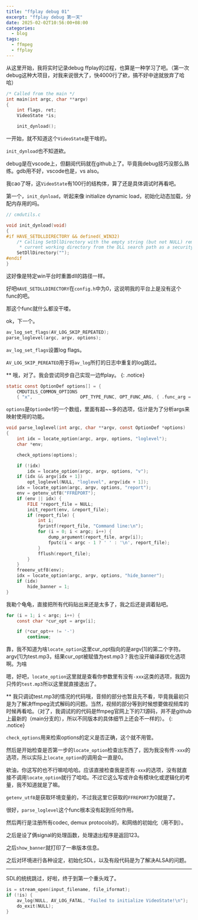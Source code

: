```yaml
---
title: "ffplay debug 01"
excerpt: "ffplay debug 第一天"
date: 2025-02-02T10:56:00+08:00
categories:
  - blog
tags:
  - ffmpeg
  - ffplay
---
```


从这里开始，我将实时记录debug ffplay的过程，也算是一种学习了吧。（第一次debug这种大项目，对我来说很大了，快4000行了欸，搞不好中途就放弃了哈哈）

```c
/* Called from the main */
int main(int argc, char **argv)
{
    int flags, ret;
    VideoState *is;

    init_dynload();
```
一开始，就不知道这个`VideoState`是干啥的。

`init_dynload`也不知道欸。

debug是在vscode上，但翻阅代码就在github上了。毕竟我debug技巧没那么熟练。gdb用不好，vscode也是，vs also。

我cao了呀，这`VideoState`有100行的结构体，算了还是具体调试时再看吧。

第一个，`init_dynload`，听起来像 initialize dynamic load，初始化动态加载，分配内存用的吗。
```c
// cmdutils.c

void init_dynload(void)
{
#if HAVE_SETDLLDIRECTORY && defined(_WIN32)
    /* Calling SetDllDirectory with the empty string (but not NULL) removes the
     * current working directory from the DLL search path as a security pre-caution. */
    SetDllDirectory("");
#endif
}
```
这好像是特定win平台时重置dll的路径一样。

好吧`HAVE_SETDLLDIRECTORY`在`config.h`中为0，这说明我的平台上是没有这个func的吧。

那这个func就什么都没干喽。

ok，下一个。
```c
av_log_set_flags(AV_LOG_SKIP_REPEATED);
parse_loglevel(argc, argv, options);
```
`av_log_set_flags`设置log flags。

`AV_LOG_SKIP_PEREATED`用于将`av_log`所打的日志中重复的log跳过。

** 哦，对了。我会尝试同步自己实现一边ffplay。
{: .notice}

```c
static const OptionDef options[] = {
    CMDUTILS_COMMON_OPTIONS
    { "x",                  OPT_TYPE_FUNC, OPT_FUNC_ARG, { .func_arg = opt_width }, "force displayed width", "width" },
```
`options`是`OptionDef`的一个数组，里面有超~~多的选项，估计是为了分析args来映射使用的功能。

```c
void parse_loglevel(int argc, char **argv, const OptionDef *options)
{
    int idx = locate_option(argc, argv, options, "loglevel");
    char *env;

    check_options(options);

    if (!idx)
        idx = locate_option(argc, argv, options, "v");
    if (idx && argv[idx + 1])
        opt_loglevel(NULL, "loglevel", argv[idx + 1]);
    idx = locate_option(argc, argv, options, "report");
    env = getenv_utf8("FFREPORT");
    if (env || idx) {
        FILE *report_file = NULL;
        init_report(env, &report_file);
        if (report_file) {
            int i;
            fprintf(report_file, "Command line:\n");
            for (i = 0; i < argc; i++) {
                dump_argument(report_file, argv[i]);
                fputc(i < argc - 1 ? ' ' : '\n', report_file);
            }
            fflush(report_file);
        }
    }
    freeenv_utf8(env);
    idx = locate_option(argc, argv, options, "hide_banner");
    if (idx)
        hide_banner = 1;
}
```
我勒个龟龟，直接把所有代码贴出来还是太多了，我之后还是调着贴吧。

```c
for (i = 1; i < argc; i++) {
    const char *cur_opt = argv[i];

    if (*cur_opt++ != '-')
        continue;
```
靠，我不知道为啥`locate_option`这里cur_opt指向的是argv[1]的第二个字符。argv[1]为test.mp3，结果cur_opt被赋值为est.mp3？我也没开编译器优化选项啊。为啥

嗯，好吧，`locate_option`这里就是查看你参数里有没有`-xxx`这类的选项，我因为只传的`test.mp3`所以这里就直接退出了。

** 我只调试test.mp3的情况的代码哦，音频的部分也暂且先不看，毕竟我最初只是为了解决ffmpeg流式解码的问题。当然，视频的部分等到时候想要做视频库的时候再看哈。（对了，我调试的的代码是ffmpeg官网上下的7.1源码，并不是github上最新的（main分支的），所以不同版本的具体细节上还会不一样的）。
{: .notice}

`check_options`用来检索options的定义是否正确，这个就不用管。

然后是开始检查是否第一步的`locate_option`检查出东西了，因为我没有传`-xxx`的选项，所以实际上`locate_option`的调用会一直是0。

欸油，你这写的也不行嘛哈哈哈。应该直接检查我是否有`-xxx`的选项，没有就直接不调用`locate_option`就行了哈哈。不过它这么写或许会有模块化或逻辑化的考量，我不知道就是了嘛。

`getenv_utf8`是获取环境变量的，不过我这里它获取的`FFREPORT`为0就是了。

很好，`parse_loglevel`这个func根本没有起到任何作用。

然后两行是注册所有codec, demux protocols的，和网络的初始化（用不到）。

之后是设了俩signal的处理函数，处理退出程序是返回123。

之后`show_banner`就打印了一串版本信息。

之后对环境进行各种设定，初始化SDL，以及有段代码是为了解决ALSA的问题。

---

SDL的统统跳过，好啦，终于到第一个重头戏了。
```c
is = stream_open(input_filename, file_iformat);
if (!is) {
    av_log(NULL, AV_LOG_FATAL, "Failed to initialize VideoState!\n");
    do_exit(NULL);
}
```
